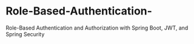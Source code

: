 # Role-Based-Authentication-
Role-Based Authentication and Authorization with Spring Boot, JWT, and Spring Security
